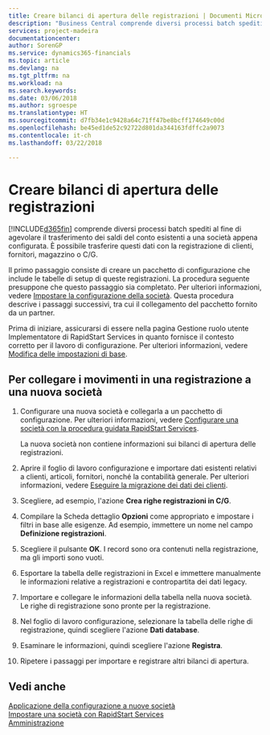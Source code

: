 ```yaml
---
title: Creare bilanci di apertura delle registrazioni | Documenti Microsoft
description: "Business Central comprende diversi processi batch spediti al fine di agevolare il trasferimento dei saldi del conto esistenti a una società appena configurata. È possibile trasferire facilmente questi dati con le registrazioni."
services: project-madeira
documentationcenter: 
author: SorenGP
ms.service: dynamics365-financials
ms.topic: article
ms.devlang: na
ms.tgt_pltfrm: na
ms.workload: na
ms.search.keywords: 
ms.date: 03/06/2018
ms.author: sgroespe
ms.translationtype: HT
ms.sourcegitcommit: d7fb34e1c9428a64c71ff47be8bcff174649c00d
ms.openlocfilehash: be45ed1de52c92722d801da344163fdffc2a9073
ms.contentlocale: it-ch
ms.lasthandoff: 03/22/2018

---
```

# <a name="create-journal-opening-balances"></a>Creare bilanci di apertura delle registrazioni
[!INCLUDE[d365fin](includes/d365fin_md.md)] comprende diversi processi batch spediti al fine di agevolare il trasferimento dei saldi del conto esistenti a una società appena configurata. È possibile trasferire questi dati con la registrazione di clienti, fornitori, magazzino o C/G.

Il primo passaggio consiste di creare un pacchetto di configurazione che include le tabelle di setup di queste registrazioni. La procedura seguente presuppone che questo passaggio sia completato. Per ulteriori informazioni, vedere [Impostare la configurazione della società](admin-set-up-company-configuration.md). Questa procedura descrive i passaggi successivi, tra cui il collegamento del pacchetto fornito da un partner.  

Prima di iniziare, assicurarsi di essere nella pagina Gestione ruolo utente Implementatore di RapidStart Services in quanto fornisce il contesto corretto per il lavoro di configurazione. Per ulteriori informazioni, vedere [Modifica delle impostazioni di base](ui-change-basic-settings.md).

## <a name="to-apply-the-entries-in-a-journal-to-a-new-company"></a>Per collegare i movimenti in una registrazione a una nuova società  
1. Configurare una nuova società e collegarla a un pacchetto di configurazione. Per ulteriori informazioni, vedere [Configurare una società con la procedura guidata RapidStart Services](admin-how-to-configure-a-company-with-the-rapidstart-wizard.md).  

    La nuova società non contiene informazioni sui bilanci di apertura delle registrazioni.  

2. Aprire il foglio di lavoro configurazione e importare dati esistenti relativi a clienti, articoli, fornitori, nonché la contabilità generale. Per ulteriori informazioni, vedere [Eseguire la migrazione dei dati dei clienti](admin-migrate-customer-data.md).  
3. Scegliere, ad esempio, l'azione **Crea righe registrazioni in C/G**.  
4. Compilare la Scheda dettaglio **Opzioni** come appropriato e impostare i filtri in base alle esigenze. Ad esempio, immettere un nome nel campo **Definizione registrazioni**.  
5. Scegliere il pulsante **OK**. I record sono ora contenuti nella registrazione, ma gli importi sono vuoti.  
6. Esportare la tabella delle registrazioni in Excel e immettere manualmente le informazioni relative a registrazioni e contropartita dei dati legacy.
7. Importare e collegare le informazioni della tabella nella nuova società. Le righe di registrazione sono pronte per la registrazione.  
8. Nel foglio di lavoro configurazione, selezionare la tabella delle righe di registrazione, quindi scegliere l'azione **Dati database**.  
9. Esaminare le informazioni, quindi scegliere l'azione **Registra**.  
10. Ripetere i passaggi per importare e registrare altri bilanci di apertura.  

## <a name="see-also"></a>Vedi anche  
[Applicazione della configurazione a nuove società](admin-apply-configuration-to-new-companies.md)  
[Impostare una società con RapidStart Services](admin-set-up-a-company-with-rapidstart.md)  
[Amministrazione](admin-setup-and-administration.md)

